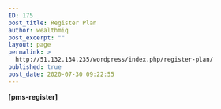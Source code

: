 ```yaml
---
ID: 175
post_title: Register Plan
author: wealthmiq
post_excerpt: ""
layout: page
permalink: >
  http://51.132.134.235/wordpress/index.php/register-plan/
published: true
post_date: 2020-07-30 09:22:55
---
```

<!-- wp:themeisle-blocks/advanced-columns {"id":"wp-block-themeisle-blocks-advanced-columns-b4f5a958","columns":1,"layout":"equal"} -->
<div class="wp-block-themeisle-blocks-advanced-columns has-1-columns has-desktop-equal-layout has-tablet-equal-layout has-mobile-equal-layout has-default-gap has-vertical-unset" id="wp-block-themeisle-blocks-advanced-columns-b4f5a958"><div class="wp-block-themeisle-blocks-advanced-columns-overlay"></div><div class="innerblocks-wrap"><!-- wp:themeisle-blocks/advanced-column {"id":"wp-block-themeisle-blocks-advanced-column-efa79100","columnWidth":"100"} -->
<div class="wp-block-themeisle-blocks-advanced-column" id="wp-block-themeisle-blocks-advanced-column-efa79100"><!-- wp:paragraph -->
<p><strong><strong>[pms-register]</strong></strong></p>
<!-- /wp:paragraph --></div>
<!-- /wp:themeisle-blocks/advanced-column --></div></div>
<!-- /wp:themeisle-blocks/advanced-columns -->
<!-- wp:paragraph -->
<p></p>
<!-- /wp:paragraph -->